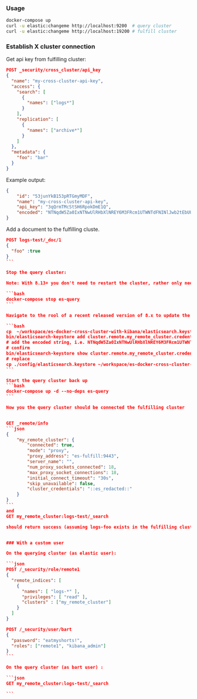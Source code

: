 ### Usage

```bash
docker-compose up
curl -u elastic:changeme http://localhost:9200  # query cluster
curl -u elastic:changeme http://localhost:19200 # fulfill cluster
```

### Establish X cluster connection

Get api key from fulfilling cluster:

```json
POST _security/cross_cluster/api_key
{
  "name": "my-cross-cluster-api-key",
  "access": {
    "search": [  
      {
        "names": ["logs*"]
      }
    ],
    "replication": [  
      {
        "names": ["archive*"]
      }
    ]
  },
  "metadata": {
    "foo": "bar"
  }
}
```

Example output:
```json
{
    "id": "53junYkB153pRTGmyMDF",
    "name": "my-cross-cluster-api-key",
    "api_key": "3qQrmTMcStSH6RpokDmE1Q",
    "encoded": "NTNqdW5Za0IxNTNwUlRHbXlNREY6M3FRcm1UTWNTdFNINlJwb2tEbUUxUQ=="
}
```

Add a document to the fulfilling cluste.
````json
POST logs-test/_doc/1
{
  "foo" :true
}
```

Stop the query cluster:

Note: With 8.13+ you don't need to restart the cluster, rather only need to call the reload API : https://github.com/elastic/elasticsearch/pull/102798 

```bash
docker-compose stop es-query
```

Navigate to the rool of a recent released version of 8.x to update the docker keystore:

```bash
cp  ~/workspace/es-docker-cross-cluster-with-kibana/elasticsearch.keystore.query ./config/elasticsearch.keystore 
bin/elasticsearch-keystore add cluster.remote.my_remote_cluster.credentials 
# add the encoded string, i.e. NTNqdW5Za0IxNTNwUlRHbXlNREY6M3FRcm1UTWNTdFNINlJwb2tEbUUxUQ==
# confirm
bin/elasticsearch-keystore show cluster.remote.my_remote_cluster.credentials
# replace
cp ./config/elasticsearch.keystore ~/workspace/es-docker-cross-cluster-with-kibana/elasticsearch.keystore.query
```

Start the query cluster back up
```bash
docker-compose up -d --no-deps es-query
```

Now you the query cluster should be connected the fulfilling cluster


GET _remote/info
```json
{
    "my_remote_cluster": {
        "connected": true,
        "mode": "proxy",
        "proxy_address": "es-fulfill:9443",
        "server_name": "",
        "num_proxy_sockets_connected": 18,
        "max_proxy_socket_connections": 18,
        "initial_connect_timeout": "30s",
        "skip_unavailable": false,
        "cluster_credentials": "::es_redacted::"
    }
}
```
and 
GET my_remote_cluster:logs-test/_search

should return success (assuming logs-foo exists in the fulfilling cluster)


### With a custom user

On the querying cluster (as elastic user):

```json
POST /_security/role/remote1
{
  "remote_indices": [
    {
      "names": [ "logs-*" ],
      "privileges": [ "read" ],
      "clusters" : ["my_remote_cluster"]
    }
  ]
}

POST /_security/user/bart
{
  "password": "eatmyshorts!",
  "roles": ["remote1", "kibana_admin"]
}
```

On the query cluster (as bart user) :

```json
GET my_remote_cluster:logs-test/_search

```




